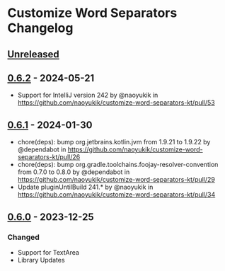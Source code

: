<!-- Keep a Changelog guide -> https://keepachangelog.com -->

# Customize Word Separators Changelog

## [Unreleased]

## [0.6.2] - 2024-05-21

- Support for IntelliJ version 242 by @naoyukik in https://github.com/naoyukik/customize-word-separators-kt/pull/53

## [0.6.1] - 2024-01-30

- chore(deps): bump org.jetbrains.kotlin.jvm from 1.9.21 to 1.9.22 by @dependabot in https://github.com/naoyukik/customize-word-separators-kt/pull/26
- chore(deps): bump org.gradle.toolchains.foojay-resolver-convention from 0.7.0 to 0.8.0 by @dependabot in https://github.com/naoyukik/customize-word-separators-kt/pull/29
- Update pluginUntilBuild 241.* by @naoyukik in https://github.com/naoyukik/customize-word-separators-kt/pull/34

## [0.6.0] - 2023-12-25

### Changed

- Support for TextArea
- Library Updates

[Unreleased]: https://github.com/naoyukik/customize-word-separators-kt/compare/v0.6.2...HEAD
[0.6.2]: https://github.com/naoyukik/customize-word-separators-kt/compare/v0.6.1...v0.6.2
[0.6.1]: https://github.com/naoyukik/customize-word-separators-kt/compare/v0.6.0...v0.6.1
[0.6.0]: https://github.com/naoyukik/customize-word-separators-kt/commits/v0.6.0
[0.5.5]: https://github.com/naoyukik/customize-word-separators-kt/commits/v0.5.5
[0.5.0]: https://github.com/naoyukik/customize-word-separators-kt/commits/v0.5.0
[0.4.6]: https://github.com/naoyukik/customize-word-separators-kt/commits/v0.4.6
[0.4.5]: https://github.com/naoyukik/customize-word-separators-kt/commits/v0.4.5
[0.4.4]: https://github.com/naoyukik/customize-word-separators-kt/commits/v0.4.4
[0.4.3]: https://github.com/naoyukik/customize-word-separators-kt/commits/v0.4.3
[0.4.2]: https://github.com/naoyukik/customize-word-separators-kt/commits/v0.4.2
